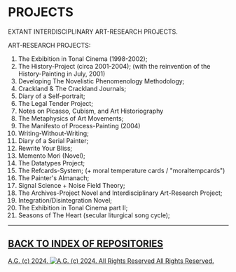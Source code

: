 # PROJECTS
EXTANT INTERDISCIPLINARY ART-RESEARCH PROJECTS.

ART-RESEARCH PROJECTS:
1. The Exbibition in Tonal Cinema (1998-2002);
2. The History-Project (circa 2001-2004); (with the reinvention of the History-Painting in July, 2001)
3. Developing The Novelistic Phenomenology Methodology;
4. Crackland & The Crackland Journals;
6. Diary of a Self-portrait;
7. The Legal Tender Project;
8. Notes on Picasso, Cubism, and Art Historiography
9. The Metaphysics of Art Movements;
10. The Manifesto of Process-Painting (2004)
11. Writing-Without-Writing;
12. Diary of a Serial Painter;
13. Rewrite Your Bliss;
14. Memento Mori (Novel);
15. The Datatypes Project;
16. The Refcards-System; (+ moral temperature cards / "moraltempcards")
17. The Painter's Almanach;
18. Signal Science + Noise Field Theory;
19. The Archives-Project Novel and Interdisciplinary Art-Research Project;
20. Integration/Disintegration Novel;
21. The Exhibition in Tonal Cinema part II;
22. Seasons of The Heart (secular liturgical song cycle);

- - - - - - -

## [BACK TO INDEX OF REPOSITORIES](https://github.com/antiface/Index)

[A.G. (c) 2024. ![A.G. (c) 2024. All Rights Reserved](https://historiotheque.files.wordpress.com/2016/11/ag_signature_official_2015_50px_cropped.jpg) All Rights Reserved.](http://alexgagnon.com)
